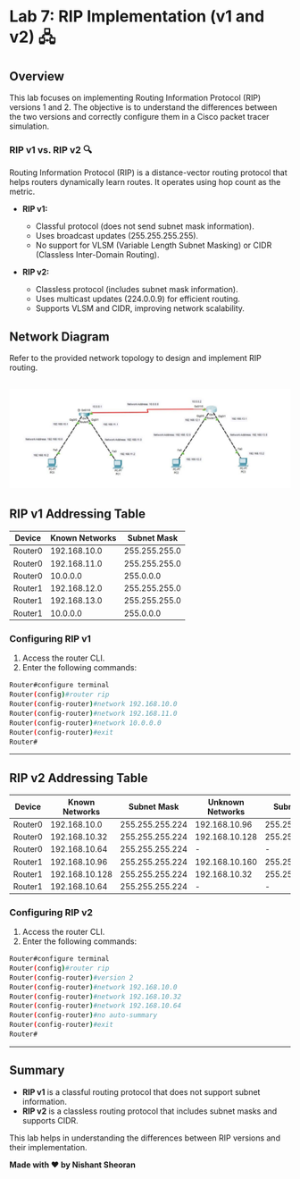 # Lab 7: RIP Implementation (v1 and v2) 🖧

## Overview
This lab focuses on implementing Routing Information Protocol (RIP) versions 1 and 2. The objective is to understand the differences between the two versions and correctly configure them in a Cisco packet tracer simulation.

### RIP v1 vs. RIP v2 🔍
Routing Information Protocol (RIP) is a distance-vector routing protocol that helps routers dynamically learn routes. It operates using hop count as the metric.

- **RIP v1:**
  - Classful protocol (does not send subnet mask information).
  - Uses broadcast updates (255.255.255.255).
  - No support for VLSM (Variable Length Subnet Masking) or CIDR (Classless Inter-Domain Routing).
  
- **RIP v2:**
  - Classless protocol (includes subnet mask information).
  - Uses multicast updates (224.0.0.9) for efficient routing.
  - Supports VLSM and CIDR, improving network scalability.
  
## Network Diagram
Refer to the provided network topology to design and implement RIP routing.

![Static NAT Topology](rip_nd.png)
---

## RIP v1 Addressing Table
| Device  | Known Networks  | Subnet Mask  |
|---------|---------------|--------------|
| Router0 | 192.168.10.0  | 255.255.255.0 |
| Router0 | 192.168.11.0  | 255.255.255.0 |
| Router0 | 10.0.0.0      | 255.0.0.0     |
| Router1 | 192.168.12.0  | 255.255.255.0 |
| Router1 | 192.168.13.0  | 255.255.255.0 |
| Router1 | 10.0.0.0      | 255.0.0.0     |

### Configuring RIP v1
1. Access the router CLI.
2. Enter the following commands:
```bash
Router#configure terminal
Router(config)#router rip
Router(config-router)#network 192.168.10.0
Router(config-router)#network 192.168.11.0
Router(config-router)#network 10.0.0.0
Router(config-router)#exit
Router#
```
---

## RIP v2 Addressing Table
| Device  | Known Networks  | Subnet Mask  | Unknown Networks | Subnet Mask  | Next-hop Address |
|---------|---------------|--------------|-----------------|--------------|------------------|
| Router0 | 192.168.10.0  | 255.255.255.224 | 192.168.10.96  | 255.255.255.224 | 192.168.10.65 |
| Router0 | 192.168.10.32  | 255.255.255.224 | 192.168.10.128 | 255.255.255.224 | 192.168.10.65 |
| Router0 | 192.168.10.64  | 255.255.255.224 | -              | -              | -              |
| Router1 | 192.168.10.96  | 255.255.255.224 | 192.168.10.160 | 255.255.255.224 | 192.168.10.65 |
| Router1 | 192.168.10.128 | 255.255.255.224 | 192.168.10.32  | 255.255.255.224 | 192.168.10.65 |
| Router1 | 192.168.10.64  | 255.255.255.224 | -              | -              | -              |

### Configuring RIP v2
1. Access the router CLI.
2. Enter the following commands:
```bash
Router#configure terminal
Router(config)#router rip
Router(config-router)#version 2
Router(config-router)#network 192.168.10.0
Router(config-router)#network 192.168.10.32
Router(config-router)#network 192.168.10.64
Router(config-router)#no auto-summary
Router(config-router)#exit
Router#
```

---

## Summary
- **RIP v1** is a classful routing protocol that does not support subnet information.
- **RIP v2** is a classless routing protocol that includes subnet masks and supports CIDR.

This lab helps in understanding the differences between RIP versions and their implementation.

**Made with ❤️ by Nishant Sheoran**

